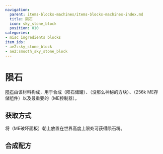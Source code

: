 ```yaml
---
navigation:
  parent: items-blocks-machines/items-blocks-machines-index.md
  title: 陨石
  icon: sky_stone_block
  position: 010
categories:
- misc ingredients blocks
item_ids:
- ae2:sky_stone_block
- ae2:smooth_sky_stone_block
---
```


# 陨石

<BlockImage id="sky_stone_block" scale="8" />

[陨石](../ae2-mechanics/meteorites.md)由该材料构成，用于合成<ItemLink id="sky_stone_tank" />（陨石储罐）、<ItemLink id="not_so_mysterious_cube" />（没那么神秘的方块）、<ItemLink id="cell_component_256k" />（256k ME存储组件）以及最重要的<ItemLink id="controller" />（ME控制器）。

## 获取方式

将<ItemLink id="annihilation_plane" />（ME破坏面板）朝上放置在世界高度上限处可获得陨石粉。

## 合成配方

<RecipeFor id="sky_stone_block" />

<RecipeFor id="smooth_sky_stone_block" />